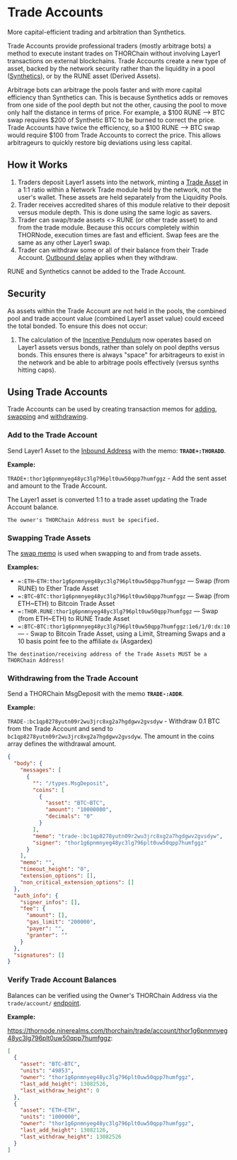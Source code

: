# Trade Accounts

More capital-efficient trading and arbitration than Synthetics.

Trade Accounts provide professional traders (mostly arbitrage bots) a method to execute instant trades on THORChain without involving Layer1 transactions on external blockchains. Trade Accounts create a new type of asset, backed by the network security rather than the liquidity in a pool ([Synthetics](https://docs.thorchain.org/thorchain-finance/synthetic-asset-model)), or by the RUNE asset (Derived Assets).

Arbitrage bots can arbitrage the pools faster and with more capital efficiency than Synthetics can. This is because Synthetics adds or removes from one side of the pool depth but not the other, causing the pool to move only half the distance in terms of price. For example, a $100 RUNE --> BTC swap requires $200 of Synthetic BTC to be burned to correct the price. Trade Accounts have twice the efficiency, so a $100 RUNE --> BTC swap would require $100 from Trade Accounts to correct the price. This allows arbitrageurs to quickly restore big deviations using less capital.

## How it Works

1. Traders deposit Layer1 assets into the network, minting a [Trade Asset](./asset-notation.md#trade-assets) in a 1:1 ratio within a Network Trade module held by the network, not the user's wallet. These assets are held separately from the Liquidity Pools.
1. Trader receives accredited shares of this module relative to their deposit versus module depth. This is done using the same logic as savers.
1. Trader can swap/trade assets <> RUNE (or other trade asset) to and from the trade module. Because this occurs completely within THORNode, execution times are fast and efficient. Swap fees are the same as any other Layer1 swap.
1. Trader can withdraw some or all of their balance from their Trade Account. [Outbound delay](./delays.md) applies when they withdraw.

RUNE and Synthetics cannot be added to the Trade Account.

## Security

As assets within the Trade Account are not held in the pools, the combined pool and trade account value (combined Layer1 asset value) could exceed the total bonded. To ensure this does not occur:

1. The calculation of the [Incentive Pendulum](https://docs.thorchain.org/how-it-works/incentive-pendulum) now operates based on Layer1 assets versus bonds, rather than solely on pool depths versus bonds. This ensures there is always "space" for arbitrageurs to exist in the network and be able to arbitrage pools effectively (versus synths hitting caps).

## Using Trade Accounts

Trade Accounts can be used by creating transaction memos for [adding](./memos.md#add-trade-account), [swapping](./memos.md#swap) and [withdrawing](./memos.md#withdraw-trade-account).

### Add to the Trade Account

Send Layer1 Asset to the [Inbound Address](./querying-thorchain.md#getting-the-asgard-vault) with the memo:
**`TRADE+:THORADD`**.

**Example:**

`TRADE+:thor1g6pnmnyeg48yc3lg796plt0uw50qpp7humfggz` - Add the sent asset and amount to the Trade Account.

The Layer1 asset is converted 1:1 to a trade asset updating the Trade Account balance.

```admonish info
The owner's THORChain Address must be specified.
```

### Swapping Trade Assets

The [swap memo](./memos.md#swap) is used when swapping to and from trade assets.

**Examples:**

- `=:ETH~ETH:thor1g6pnmnyeg48yc3lg796plt0uw50qpp7humfggz` &mdash; Swap (from RUNE) to Ether Trade Asset
- `=:BTC~BTC:thor1g6pnmnyeg48yc3lg796plt0uw50qpp7humfggz` &mdash; Swap (from ETH~ETH) to Bitcoin Trade Asset
- `=:THOR.RUNE:thor1g6pnmnyeg48yc3lg796plt0uw50qpp7humfggz` &mdash; Swap (from ETH~ETH) to RUNE Trade Asset
- `=:BTC~BTC:thor1g6pnmnyeg48yc3lg796plt0uw50qpp7humfggz:1e6/1/0:dx:10` &mdash; - Swap to Bitcoin Trade Asset, using a Limit, Streaming Swaps and a 10 basis point fee to the affiliate `dx` (Asgardex)

```admonish info
The destination/receiving address of the Trade Assets MUST be a THORChain Address!
```

### Withdrawing from the Trade Account

Send a THORChain MsgDeposit with the memo **`TRADE-:ADDR`**.

**Example:**

`TRADE-:bc1qp8278yutn09r2wu3jrc8xg2a7hgdgwv2gvsdyw` - Withdraw 0.1 BTC from the Trade Account and send to `bc1qp8278yutn09r2wu3jrc8xg2a7hgdgwv2gvsdyw`. The amount in the coins array defines the withdrawal amount.

```json
{
  "body": {
    "messages": [
      {
        "": "/types.MsgDeposit",
        "coins": [
          {
            "asset": "BTC~BTC",
            "amount": "10000000",
            "decimals": "0"
          }
        ],
        "memo": "trade-:bc1qp8278yutn09r2wu3jrc8xg2a7hgdgwv2gvsdyw",
        "signer": "thor1g6pnmnyeg48yc3lg796plt0uw50qpp7humfggz"
      }
    ],
    "memo": "",
    "timeout_height": "0",
    "extension_options": [],
    "non_critical_extension_options": []
  },
  "auth_info": {
    "signer_infos": [],
    "fee": {
      "amount": [],
      "gas_limit": "200000",
      "payer": "",
      "granter": ""
    }
  },
  "signatures": []
}
```

### Verify Trade Account Balances

Balances can be verified using the Owner's THORChain Address via the `trade/account/` [endpoint](./connecting-to-thorchain.md#thornode).

**Example:**

<https://thornode.ninerealms.com/thorchain/trade/account/thor1g6pnmnyeg48yc3lg796plt0uw50qpp7humfggz>:

```json
[
  {
    "asset": "BTC~BTC",
    "units": "49853",
    "owner": "thor1g6pnmnyeg48yc3lg796plt0uw50qpp7humfggz",
    "last_add_height": 13082526,
    "last_withdraw_height": 0
  },
  {
    "asset": "ETH~ETH",
    "units": "1000000",
    "owner": "thor1g6pnmnyeg48yc3lg796plt0uw50qpp7humfggz",
    "last_add_height": 13082126,
    "last_withdraw_height": 13082526
  }
]
```
